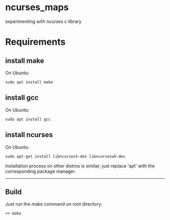 # ncurses_maps

experimenting with ncurses c library 

# Requirements 
## install make
On Ubuntu: 
```
sudo apt install make 
```

## install gcc
On Ubuntu:
```
sudo apt install gcc
```

## install ncurses
On Ubuntu:
```
sudo apt-get install libncurses5-dev libncursesw5-dev
```

Installation process on other distros is similar; just replace 'apt' with the corresponding package manager.

-----------------------

## Build 
Just run the make command on root directory:
```
>> make 
```
